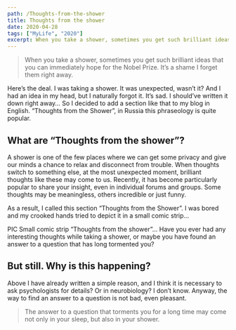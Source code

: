 ```yaml
---
path: /Thoughts-from-the-shower
title: Thoughts from the shower
date: 2020-04-28
tags: ["MyLife", "2020"]
excerpt: When you take a shower, sometimes you get such brilliant ideas that you can immediately hope for the Nobel Prize. It’s a shame I forget them right away.
---
```


> When you take a shower, sometimes you get such brilliant ideas that you can immediately hope for the Nobel Prize. It’s a shame I forget them right away.

Here’s the deal. I was taking a shower. It was unexpected, wasn’t it? And I had an idea in my head, but I naturally forgot it. It’s sad. I should’ve written it down right away… So I decided to add a section like that to my blog in English. “Thoughts from the Shower”, in Russia this phraseology is quite popular.

## What are “Thoughts from the shower”?

A shower is one of the few places where we can get some privacy and give our minds a chance to relax and disconnect from trouble. When thoughts switch to something else, at the most unexpected moment, brilliant thoughts like these may come to us.
Recently, it has become particularly popular to share your insight, even in individual forums and groups. Some thoughts may be meaningless, others incredible or just funny.

As a result, I called this section “Thoughts from the Shower”.
I was bored and my crooked hands tried to depict it in a small сomic strip…

PIC
Small comic strip “Thoughts from the shower”…
Have you ever had any interesting thoughts while taking a shower, or maybe you have found an answer to a question that has long tormented you?

## But still. Why is this happening?

Above I have already written a simple reason, and I think it is necessary to ask psychologists for details? Or in neurobiology? I don’t know. Anyway, the way to find an answer to a question is not bad, even pleasant.

> The answer to a question that torments you for a long time may come not only in your sleep, but also in your shower.
